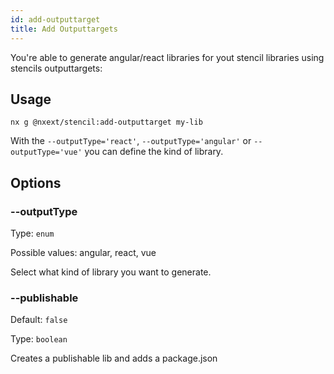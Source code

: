 ```yaml
---
id: add-outputtarget
title: Add Outputtargets
---
```


You're able to generate angular/react libraries for yout stencil libraries using stencils outputtargets:

## Usage

```
nx g @nxext/stencil:add-outputtarget my-lib
```

With the `--outputType='react'`, `--outputType='angular'` or `--outputType='vue'` you can define the kind of library.

## Options

### --outputType

Type: `enum`

Possible values: angular, react, vue

Select what kind of library you want to generate.

### --publishable

Default: `false`

Type: `boolean`

Creates a publishable lib and adds a package.json
